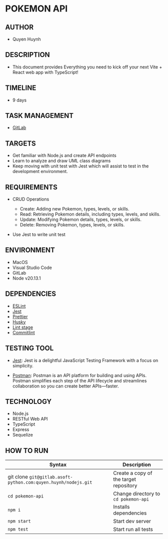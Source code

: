 # POKEMON API

## AUTHOR

- Quyen Huynh

## DESCRIPTION

- This document provides Everything you need to kick off your next Vite + React web app with TypeScript!

## TIMELINE

- 9 days

## TASK MANAGEMENT

- [GitLab](https://gitlab.asoft-python.com/quyen.huynh/nodejs/-/boards)

## TARGETS

- Get familiar with Node.js and create API endpoints
- Learn to analyze and draw UML class diagrams
- Keep moving with unit test with Jest which will assist to test in the development environment.

## REQUIREMENTS

- CRUD Operations

  - Create: Adding new Pokemon, types, levels, or skills.
  - Read: Retrieving Pokemon details, including types, levels, and skills.
  - Update: Modifying Pokemon details, types, levels, or skills.
  - Delete: Removing Pokemon, types, levels, or skills.

- Use Jest to write unit test

## ENVIRONMENT

- MacOS
- Visual Studio Code
- GitLab
- Node v20.13.1

## DEPENDENCIES

- [ESLint](https://prettier.io/)
- [Jest](https://jestjs.io/)
- [Prettier](https://prettier.io/)
- [Husky](https://typicode.github.io/husky/#/)
- [Lint stage](https://github.com/okonet/lint-staged)
- [Commitlint](https://commitlint.js.org/#/)

## TESTING TOOL

- [Jest](https://jestjs.io/): Jest is a delightful JavaScript Testing Framework with a focus on simplicity.

- [Postman](https://www.postman.com/): Postman is an API platform for building and using APIs. Postman simplifies each step of the API lifecycle and streamlines collaboration so you can create better APIs—faster.

## TECHNOLOGY

- Node.js
- RESTful Web API
- TypeScript
- Express
- Sequelize

## HOW TO RUN

| Syntax                                                         | Description                            |
| -------------------------------------------------------------- | -------------------------------------- |
| git clone `git@gitlab.asoft-python.com:quyen.huynh/nodejs.git` | Create a copy of the target repository |
| `cd pokemon-api`                                               | Change directory to `cd pokemon-api`   |
| `npm i`                                                        | Installs dependencies                  |
| `npm start`                                                    | Start dev server                       |
| `npm test`                                                     | Start run all tests                    |
